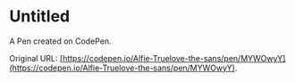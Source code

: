 # Untitled

A Pen created on CodePen.

Original URL: [https://codepen.io/Alfie-Truelove-the-sans/pen/MYWOwyY](https://codepen.io/Alfie-Truelove-the-sans/pen/MYWOwyY).

